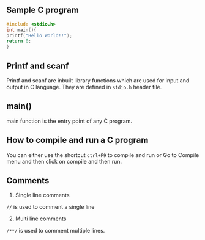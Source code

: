 
## Sample C program

```c
#include <stdio.h>    
int main(){    
printf("Hello World!!");    
return 0;   
}  
```

## Printf and scanf

Printf and scanf are inbuilt library functions which are used for input and output in C language. They are defined in `stdio.h` header file.

## main()
main function is the entry point of any C program.

## How to compile and run a C program

You can either use the shortcut `ctrl+F9` to compile and run or Go to Compile menu and then click on compile and then run.


## Comments

1. Single line comments

`//` is used to comment a single line

2. Multi line comments

`/**/` is used to comment multiple lines.
